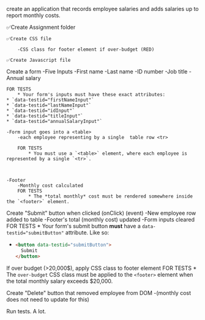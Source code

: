 create an application that records employee salaries and adds salaries up to report monthly costs.


✅Create Assignment folder

    ✅Create CSS file

        -CSS class for footer element if over-budget (RED)

    ✅Create Javascript file

Create a form 
    -Five Inputs
        -First name
        -Last name
        -ID number
        -Job title
        -Annual salary
    
    FOR TESTS
        * Your form's inputs must have these exact attributes:
    * `data-testid="firstNameInput"`
    * `data-testid="lastNameInput"`
    * `data-testid="idInput"`
    * `data-testid="titleInput"`
    * `data-testid="annualSalaryInput"`

    -Form input goes into a <table>
        -each employee representing by a single  table row <tr>

        FOR TESTS
            * You must use a `<table>` element, where each employee is represented by a single `<tr>`.
    


    -Footer
        -Monthly cost calculated
        FOR TESTS
            * The *total monthly* cost must be rendered somewhere inside the `<footer>` element.
    

Create "Submit" button
    when clicked (onClick) (event)
        -New employee row added to table
        -Footer's total (monthly cost) updated
        -Form inputs cleared
    FOR TESTS
        * Your form's submit button **must** have a `data-testid="submitButton"` attribute. Like so:
  * ```html
    <button data-testid="submitButton">
      Submit
    </button>
    ```

If over budget (>20,000$), apply CSS class to footer element
    FOR TESTS
        * The `over-budget` CSS class must be applied to the `<footer>` element when the total monthly salary exceeds $20,000.

Create "Delete" button that removed employee from DOM
    -(monthly cost does not need to update for this)




Run tests.  A lot.